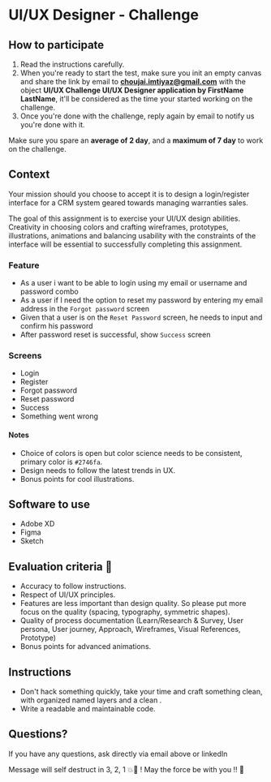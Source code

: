 # UI/UX Designer - Challenge

## How to participate

1. Read the instructions carefully.
2. When you're ready to start the test, make sure you init an empty canvas and share the link by email to **choujai.imtiyaz@gmail.com** with the object **UI/UX Challenge UI/UX Designer application by FirstName LastName**, it'll be considered as the time your started working on the challenge.
3. Once you're done with the challenge, reply again by email to notify us you're done with it. 

Make sure you spare an **average of 2 day**, and a **maximum of 7 day** to work on the challenge.

## Context
Your mission should you choose to accept it is to design a login/register interface for a CRM system geared towards managing warranties sales.

The goal of this assignment is to exercise your UI/UX design abilities. Creativity in choosing colors and crafting wireframes, prototypes, illustrations, animations and balancing usability with the constraints of the interface will be essential to successfully completing this assignment.

### Feature
- As a user i want to be able to login using my email or username and password combo
- As a user if I need the option to reset my password by entering my email address in the `Forgot password` screen
- Given that a user is on the `Reset Password` screen, he needs to input and confirm his password
- After password reset is successful, show `Success` screen

### Screens
- Login
- Register
- Forgot password
- Reset password
- Success
- Something went wrong

#### Notes  
- Choice of colors is open but color science needs to be consistent, primary color is `#2746fa`.
- Design needs to follow the latest trends in UX.
- Bonus points for cool illustrations.
 
## Software to use
- Adobe XD
- Figma
- Sketch

## Evaluation criteria 🚨
- Accuracy to follow instructions.
- Respect of UI/UX principles.
- Features are less important than design quality. So please put more focus on the quality (spacing, typography, symmetric shapes).
- Quality of process documentation (Learn/Research & Survey, User persona, User journey, Approach, Wireframes, Visual References, Prototype)
- Bonus points for advanced animations.

## Instructions
- Don't hack something quickly, take your time and craft something clean, with organized named layers and a clean .
- Write a readable and maintainable code.

## Questions?

If you have any questions, ask directly via email above or linkedIn


Message will self destruct in 3, 2, 1 💥🧨 ! May the force be with you !! 🖖 